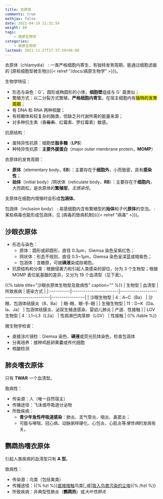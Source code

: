 ```yaml
---
title: 衣原体
comments: true
mathjax: false
date: 2021-04-19 21:31:54
weight: 60
tags:
    - 病原生物学
categories:
    - 病原生物学
lastmod: 2021-11-27T17:37:50+08:00
---
```


衣原体（chlamydia）
: 一类严格细胞内寄生，有独特发育周期，能通过细胞滤器的 [原核细胞型微生物]({{< relref "/docs/病原生物学" >}})。

<!--more-->

生物学特征：
- 形态与染色：G<sup>-</sup>，圆形或椭圆形的小体，**细胞壁**组成与 G<sup>-</sup> 菌类似；
- 繁殖方式：以二分裂方式繁殖，**严格细胞内寄生**，在宿主细胞内有<mark>独特的发育周期</mark>；
- 有 DNA 和 RNA 两种核酸；
- 有核糖体和较复杂的酶类，但缺乏共代谢所需的能量来源；
- 对多种抗生素（~~青霉素~~、红霉素、罗红霉素）敏感。

抗原结构：
- 属特异性抗原：细胞壁**脂多糖**（**LPS**）
- 种特异性抗原：**主要外膜蛋白**（major outer membrane protein，**MOMP**）

衣原体的发育周期：
- **原体**（elementary body，**EB**）：主要存在于**细胞外**，小而致密，具有**感染性**；
- **始体**（initial body）/网状体（reticulate body，**RB**）：主要存在于**细胞内**，大而疏松，是衣原体的**繁殖型**，*无感染性*。

支原体在细胞内增殖时会形成**包涵体**。

包涵体（inclusion body）
: 易感细胞内含有繁殖型的**始体**和子代**原体**的空泡。
: 某些病毒也能形成包涵体，见 [病毒的致病机制]({{< relref "病毒" >}})。

## 沙眼衣原体

- 形态与染色：
    - 原体：圆形或卵圆形，直径 0.3μm，Giemsa 染色呈紫红色；
    - 网状体：形态不规则，直径 0.5\~1μm，Giemsa 染色呈深蓝或暗紫色；
    - 包涵体：含糖原，可被**碘液**染成棕褐色。
- 抗原结构和分类：根据侵袭力和引起人类感染的部位，分为 3 个生物型；根据 MOMP 表位氨基酸的差异，又分为 19 个血清型（见下表）。

{{% table title="沙眼衣原体生物型及致病性" caption="" %}}
|   生物型   | 血清型                 | 所致疾病                                 | 感染方式        |
|:----------:|------------------------|------------------------------------------|-----------------|
| 沙眼生物型 | 4：Α\~C（Ba）          | 沙眼、包涵体结膜炎（B、Ba）              | 眼-眼、眼-手-眼 |
| 生殖生物型 | 11：D\~K（Da、Ia、Ja） | 包涵体结膜炎、泌尿生殖道感染、婴幼儿肺炎 | 产道、性接触    |
| LGV 生物型 | 4：L1\~L3（L2a）       | 性病淋巴肉芽肿（LGV）                    | 性接触          |
{{% /table %}}

微生物学检查：
- 直接涂片镜检：Giemsa 染色、**碘液**或荧光抗体染色，检查包涵体
- 分离培养：接种鸡胚卵黄囊或传代细胞
- 核酸检测

## 肺炎嗜衣原体

只有 **TWAR** 一个血清型。

致病性：
- 传染源：人（唯一自然宿主）
- 传播途径：飞沫或呼吸道分泌物
- 所致疾病：
    - **青少年急性呼吸道感染**：肺炎、支气管炎、咽炎、鼻窦炎；
    - 可能与哮喘、冠心病、动脉粥样硬化、心包炎、心肌炎等*慢性病*的发病有关。

## 鹦鹉热嗜衣原体

引起人类疾病的血清型只有 **A 型**。

致病性：
- 传染源：鸟类（包括禽类）
- 传播途径：{{% hzl %}}<ins>直接接触</ins>鸟类|_或|<ins>吸入鸟粪污染的尘埃</ins>{{% /hzl %}}
- 所致疾病：非典型性肺炎（**鹦鹉热**）或*大叶性肺炎*

